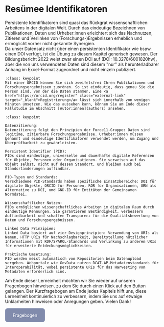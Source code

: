 # Resümee Identifikatoren

Persistente Identifikatoren sind quasi das Rückgrat wissenschaftlichen Arbeitens in der digitalen Welt. Durch das eindeutige Bezeichnen von Publikationen, Daten und Urheber:innen erleichtert sich das Nachnutzen, Zitieren und Verlinken von (Forschungs-)Ergebnissen erheblich und ermöglicht vorher nicht gekannte Synergien.  
Da unser Datensatz nicht über einen persistenten Identifikator wie bspw. einen DOI verfügt, ist die Übung zu diesem Kapitel generisch gewesen. Der Bildungsbericht 2022 weist zwar einen DOI auf (DOI: 10.3278/6001820hw), aber die von uns verwendeten Daten sind diesem "nur" als herunterladbarer Anhang im Excel-Format zugeordnet und nicht einzeln publiziert.  

```{admonition} Haben Sie sich bereits eine ORCID zugelegt?
:class: keypoint
Mit einer ORCID können Sie sich zweifelsfrei Ihren Publikationen und Forschungsergebnissen zuordnen. So ist eindeutig, dass genau Sie die Person sind, von der die Daten stammen. Eine <a href="https://orcid.org/register" class="external-link" target="_blank">Registrierung</a> lässt sich innerhalb von wenigen Minuten umsetzen. Wie das aussehen kann, können Sie am Ende dieser Fallstudie im Abschnitt [Autor:innen](authors) ansehen.
```

```{admonition} Keypoints
:class: keypoint

Datenzitierung:  
Datenzitierung folgt den Prinzipien der Force11-Gruppe: Daten sind legitime, zitierbare Forschungsergebnisse. Urheber:innen müssen benannt und eindeutige Identifikatoren verwendet werden, um Zugang und Überprüfbarkeit zu gewährleisten.

Persistent Identifier (PID):  
PIDs sind eindeutige, universelle und dauerhafte digitale Referenzen für Objekte, Personen oder Organisationen. Sie verweisen auf das Objekt selbst, nicht auf dessen Standort, und bleiben auch bei Standortänderungen auffindbar.

PID-Typen und Standards:  
Verschiedene PID-Standards haben spezifische Einsatzbereiche: DOI für digitale Objekte, ORCID für Personen, ROR für Organisationen, URN als Alternative zu DOI, und GND-ID für Entitäten der Gemeinsamen Normdatei.

Wissenschaftlicher Nutzen:  
PIDs ermöglichen wissenschaftliches Arbeiten im digitalen Raum durch eindeutige Kennungen. Sie garantieren Beständigkeit, verbessern Auffindbarkeit und schaffen Transparenz für die Qualitätsbewertung von Daten und Forschungsergebnissen.

Linked Data Prinzipien:  
Linked Data basiert auf vier Designprinzipien: Verwendung von URIs als Namen, HTTP URIs für Nachschlagbarkeit, Bereitstellung nützlicher Informationen mit RDF/SPARQL-Standards und Verlinkung zu anderen URIs für erweiterte Entdeckungsmöglichkeiten.

Praktische Umsetzung:  
PID werden meist automatisch von Repositorien beim Datenupload vergeben. Webportale wie GovData nutzen DCAT-AP-Metadatenstandards für Interoperabilität, wobei persistente URIs für das Harvesting von Metadaten erforderlich sind.
```

Am Ende dieser Lerneinheit möchten wir Sie wieder auf unseren Fragenbogen hinweisen, zu dem Sie durch einen Klick auf den Button gelangen.
Der Kurzfragebogen am Ende jedes Kapitels hilft uns, diese Lerneinheit kontinuierlich zu verbessern, indem Sie uns auf etwaige Unklarheiten hinweisen oder Anregungen geben. Vielen Dank! 

<a href="https://gesellschaftfuerinformatik.limesurvey.net/745598?newtest=Y&lang=de&Git=0003" target="_blank"
   style="display: inline-block;
          background-color: #818bac;
          padding: 14px 25px;
          text-align: center;
          color: white;
          border-radius: 8px;
          text-decoration: none;">
  Fragebogen
</a>


